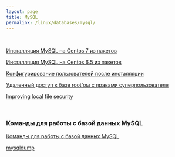 ```yaml
---
layout: page
title: MySQL
permalink: /linux/databases/mysql/
---
```




<br/>


[Инсталляция MySQL на Centos 7 из пакетов](/linux/databases/mysql/installation/centos7/)

[Инсталляция MySQL на Centos 6.5 из пакетов](/linux/databases/mysql/installation/)

[Конфигурирование пользователей после инсталляции](/linux/databases/mysql/users/)

[Удаленный доступ к базе root'ом с правами суперпользователя](/linux/databases/mysql/root-connection/)

[Improving local file security](/linux/databases/mysql/installation/security/)


<br/>

### Команды для работы с базой данных MySQL

[Команды для работы с базой данных MySQL](/linux/databases/mysql/commands/)



[mysqldump](/linux/databases/mysql/mysqldump/)
